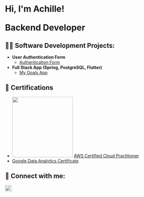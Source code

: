 <h1>Hi, I'm Achille! <br/><p>Backend Developer</p>
<h2>👨‍💻 Software Development Projects:</h2>

- <b>User Authentication Form</b>
  - [Authentication Form](https://github.com/AchilleGrieco/authentication-form)
- <b>Full Stack App (Spring, PostgreSQL, Flutter)</b>
  - [My Goals App](https://github.com/AchilleGrieco/mygoalsapp)


<h2>📝 Certifications</h2>

- <img src="https://i.imgur.com/OKQhnO8.png" width="200"> [AWS Certified Cloud Practitioner](https://www.credly.com/badges/8e0b8f13-df61-4aca-8979-6eba5735f3b2/public_url)
- [Google Data Analytics Certificate](https://www.credly.com/badges/12890b63-f0bf-420c-aaa5-d9322048bedd/public_url)

<h2>🤝 Connect with me:</h2>

[<img align="left" alt="AchilleGrieco | LinkedIn" width="22px" src="https://cdn.jsdelivr.net/npm/simple-icons@v3/icons/linkedin.svg" />][linkedin]

[linkedin]: https://www.linkedin.com/in/achille-giulio-grieco/

<!--
**AchilleGrieco/AchilleGrieco** is a ✨ _special_ ✨ repository because its `README.md` (this file) appears on your GitHub profile.

Here are some ideas to get you started:

- 🔭 I’m currently working on ...
- 🌱 I’m currently learning ...
- 👯 I’m looking to collaborate on ...
- 🤔 I’m looking for help with ...
- 💬 Ask me about ...
- 📫 How to reach me: ...
- 😄 Pronouns: ...
- ⚡ Fun fact: ...
-->
